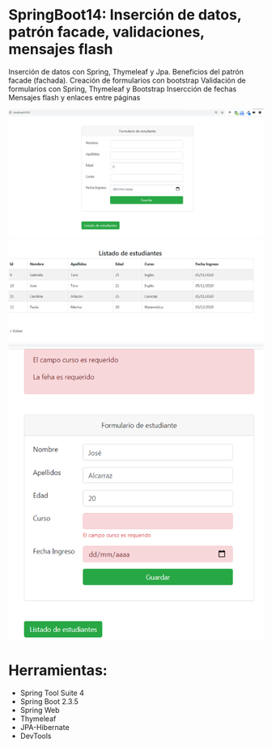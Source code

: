 # SpringBoot14: Inserción de datos, patrón facade, validaciones, mensajes flash

Inserción de datos con Spring, Thymeleaf y Jpa. 
Beneficios del patrón facade (fachada). 
Creación de formularios con bootstrap
Validación de formularios con Spring, Thymeleaf y Bootstrap
Insercción de fechas
Mensajes flash y enlaces entre páginas

![](https://raw.githubusercontent.com/ctec105/SpringBoot14/master/image01.png)
![](https://raw.githubusercontent.com/ctec105/SpringBoot14/master/image02.png)
![](https://raw.githubusercontent.com/ctec105/SpringBoot14/master/image03.png)

# Herramientas:
- Spring Tool Suite 4
- Spring Boot 2.3.5
- Spring Web 
- Thymeleaf
- JPA-Hibernate
- DevTools

